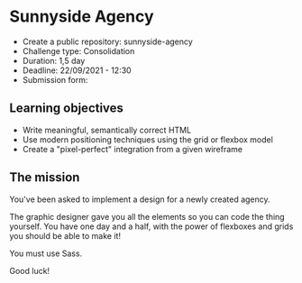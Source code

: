 # Sunnyside Agency

- Create a public repository: sunnyside-agency
- Challenge type: Consolidation
- Duration: 1,5 day
- Deadline: 22/09/2021 - 12:30
- Submission form:
## Learning objectives

- Write meaningful, semantically correct HTML
- Use modern positioning techniques using the grid or flexbox model
- Create a "pixel-perfect" integration from a given wireframe


## The mission
You've been asked to implement a design for a newly created agency.

The graphic designer gave you all the elements so you can code the thing yourself. You have one day and a half, with the power of flexboxes and grids you should be able to make it!

You must use Sass.

Good luck!

